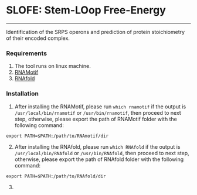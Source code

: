 # SLOFE: Stem-LOop Free-Energy
________________________________________________________________________________________________________________________________________
Identification of the SRPS operons and prediction of protein stoichiometry of their encoded complex.

### Requirements

1. The tool runs on linux machine.
2. [RNAMotif](http://casegroup.rutgers.edu/casegr-sh-2.5.html)
3. [RNAfold](https://www.tbi.univie.ac.at/RNA/#download)

### Installation
1. After installing the RNAMotif, please run `which rnamotif` if the output is `/usr/local/bin/rnamotif` or `/usr/bin/rnamotif`, then proceed to next step, otherwise, please export the path of RNAMotif folder with the following command:
```
export PATH=$PATH:/path/to/RNAmotif/dir
```
2. After installing the RNAfold, please run `which RNAfold` if the output is `/usr/local/bin/RNAfold` or `/usr/bin/RNAfold`, then proceed to next step, otherwise, please export the path of RNAfold folder with the following command:
```
export PATH=$PATH:/path/to/RNAfold/dir
```
3. 
